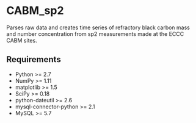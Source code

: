 # CABM_sp2

Parses raw data and creates time series of refractory black carbon mass and number concentration from sp2 measurements made at the ECCC CABM sites.


## Requirements

* Python >= 2.7  
* NumPy >= 1.11
* matplotlib >= 1.5
* SciPy >= 0.18
* python-dateutil >= 2.6
* mysql-connector-python >= 2.1
* MySQL >= 5.7




